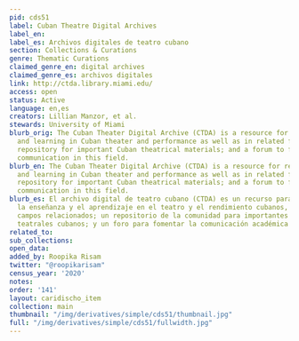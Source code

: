 ```yaml
---
pid: cds51
label: Cuban Theatre Digital Archives
label_en:
label_es: Archivos digitales de teatro cubano
section: Collections & Curations
genre: Thematic Curations
claimed_genre_en: digital archives
claimed_genre_es: archivos digitales
link: http://ctda.library.miami.edu/
access: open
status: Active
language: en,es
creators: Lillian Manzor, et al.
stewards: University of Miami
blurb_orig: The Cuban Theater Digital Archive (CTDA) is a resource for research, teaching
  and learning in Cuban theater and performance as well as in related fields; a community
  repository for important Cuban theatrical materials; and a forum to foster scholarly
  communication in this field.
blurb_en: The Cuban Theater Digital Archive (CTDA) is a resource for research, teaching
  and learning in Cuban theater and performance as well as in related fields; a community
  repository for important Cuban theatrical materials; and a forum to foster scholarly
  communication in this field.
blurb_es: El archivo digital de teatro cubano (CTDA) es un recurso para la investigación,
  la enseñanza y el aprendizaje en el teatro y el rendimiento cubanos, así como en
  campos relacionados; un repositorio de la comunidad para importantes materiales
  teatrales cubanos; y un foro para fomentar la comunicación académica en este campo.
related_to:
sub_collections:
open_data:
added_by: Roopika Risam
twitter: "@roopikarisam"
census_year: '2020'
notes:
order: '141'
layout: caridischo_item
collection: main
thumbnail: "/img/derivatives/simple/cds51/thumbnail.jpg"
full: "/img/derivatives/simple/cds51/fullwidth.jpg"
---
```


